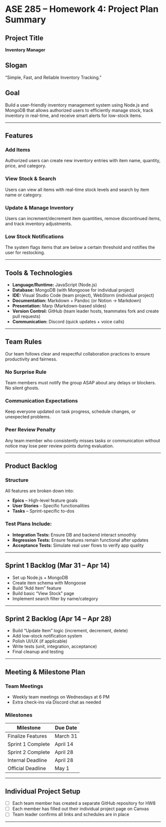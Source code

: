 #  ASE 285 – Homework 4: Project Plan Summary

## Project Title
**Inventory Manager**

## Slogan
“Simple, Fast, and Reliable Inventory Tracking.”

## Goal
Build a user-friendly inventory management system using Node.js and MongoDB that allows authorized users to efficiently manage stock, track inventory in real-time, and receive smart alerts for low-stock items.

---

## Features

### Add Items
Authorized users can create new inventory entries with item name, quantity, price, and category.

### View Stock & Search
Users can view all items with real-time stock levels and search by item name or category.

### Update & Manage Inventory
Users can increment/decrement item quantities, remove discontinued items, and track inventory adjustments.

### Low Stock Notifications
The system flags items that are below a certain threshold and notifies the user for restocking.

---

## Tools & Technologies

- **Language/Runtime:** JavaScript (Node.js)  
- **Database:** MongoDB (with Mongoose for individual project)  
- **IDE:** Visual Studio Code (team project), WebStorm (individual project)  
- **Documentation:** Markdown + Pandoc (or Notion → Markdown)  
- **Presentation:** Marp (Markdown-based slides)  
- **Version Control:** GitHub (team leader hosts, teammates fork and create pull requests)  
- **Communication:** Discord (quick updates + voice calls)

---

## Team Rules

Our team follows clear and respectful collaboration practices to ensure productivity and fairness.

### No Surprise Rule
Team members must notify the group ASAP about any delays or blockers. No silent ghosts.

### Communication Expectations
Keep everyone updated on task progress, schedule changes, or unexpected problems.

### Peer Review Penalty
Any team member who consistently misses tasks or communication without notice may lose peer review points during evaluation.

---

## Product Backlog

###  Structure
All features are broken down into:
- **Epics** – High-level feature goals
- **User Stories** – Specific functionalities  
- **Tasks** – Sprint-specific to-dos

###  Test Plans Include:
- **Integration Tests:** Ensure DB and backend interact smoothly
- **Regression Tests:** Ensure features remain functional after updates
- **Acceptance Tests:** Simulate real user flows to verify app quality

---

##  Sprint 1 Backlog (Mar 31 – Apr 14)

- Set up Node.js + MongoDB
- Create item schema with Mongoose
- Build “Add Item” feature
- Build basic “View Stock” page
- Implement search filter by name/category

---

##  Sprint 2 Backlog (Apr 14 – Apr 28)

- Build “Update Item” logic (increment, decrement, delete)
- Add low-stock notification system
- Polish UI/UX (if applicable)
- Write tests (unit, integration, acceptance)
- Final cleanup and testing

---

##  Meeting & Milestone Plan

###  Team Meetings
- Weekly team meetings on Wednesdays at 6 PM  
- Extra check-ins via Discord chat as needed

### Milestones

| Milestone | Due Date       |
|-----------|----------------|
| Finalize Features | March 31       |
| Sprint 1 Complete | April 14       |
| Sprint 2 Complete | April 28       |
| Internal Deadline  | April 28       |
| Official Deadline  | May 1          |

---

## Individual Project Setup

- [ ] Each team member has created a separate GitHub repository for HW8  
- [ ] Each member has filled out their individual project page on Canvas  
- [ ] Team leader confirms all links and schedules are in place

---

